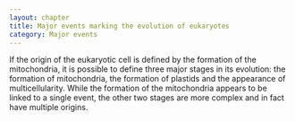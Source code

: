 ```yaml
---
layout: chapter
title: Major events marking the evolution of eukaryotes
category: Major events
---
```

If the origin of the eukaryotic cell is defined by the formation of the mitochondria, it is possible to define three major stages in its evolution: the formation of mitochondria, the formation of plastids and the appearance of multicellularity. While the formation of the mitochondria appears to be linked to a single event, the other two stages are more complex and in fact have multiple origins.
